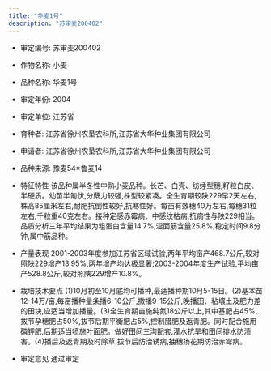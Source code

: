```yaml
---
title: "华麦1号"
description: "苏审麦200402"
---
```

* 审定编号:  苏审麦200402

*  作物名称:  小麦

*  品种名称:  华麦1号

*  审定年份:  2004

*  审定单位:  江苏省

* 育种者:  江苏省徐州农垦农科所,江苏省大华种业集团有限公司

*  申请者:  江苏省徐州农垦农科所,江苏省大华种业集团有限公司

*  品种来源:  豫麦54×鲁麦14

*  特征特性
该品种属半冬性中熟小麦品种。长芒、白壳、纺缍型穗,籽粒白皮、半硬质。幼苗半匍伏,分蘖力较强,株型较紧凑。全生育期较陕229早2天左右,株高85厘米左右,耐肥抗倒性较好,抗寒性好。每亩有效穗40万左右,每穗31粒左右,千粒重40克左右。接种定感赤霉病、中感纹枯病,抗病性与陕229相当。品质分析三年平均结果为粗蛋白含量14.7%,湿面筋含量25.8%,稳定时间9.8分钟,属中筋品种。

*  产量表现
2001-2003年度参加江苏省区域试验,两年平均亩产468.7公斤,较对照陕229增产13.95%,两年增产均达极显著;2003-2004年度生产试验,平均亩产528.8公斤,较对照陕229增产10.8%。

*  栽培技术要点
(1)10月初至10月底均可播种,最适播种期10月5-15日。(2)基本苗12-14万/亩,每亩播种量条播6-10公斤,撒播9-15公斤,晚播田、粘壤土及肥力差的田块,应适当增加播量。(3)全生育期亩施纯氮18公斤以上,其中基肥占45%,拔节孕穗肥占50%,拔节后期平衡肥占5%,控制腊肥及返青肥。同时配合施用磷钾肥,后期适当喷施叶面肥。做好田间三沟配套,灌水抗旱和田间排水防渍害。(4)播后及返青期及时除草,拔节后防治锈病,抽穗扬花期防治赤霉病。

*  审定意见
通过审定
